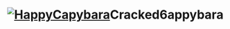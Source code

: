 # [![HappyCapybara](https://cdn3.emoji.gg/emojis/9660-happycapybara.png)](https://emoji.gg/emoji/9660-happycapybara)Cracked6appybara
